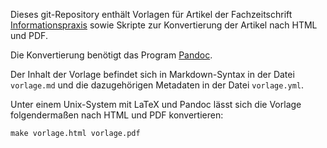 Dieses git-Repository enthält Vorlagen für Artikel der Fachzeitschrift
[Informationspraxis](http://informationspraxis.de/) sowie Skripte zur
Konvertierung der Artikel nach HTML und PDF.

Die Konvertierung benötigt das Program [Pandoc](johnmacfarlane.net/pandoc/).

Der Inhalt der Vorlage befindet sich in Markdown-Syntax in der Datei
`vorlage.md` und die dazugehörigen Metadaten in der Datei `vorlage.yml`.

Unter einem Unix-System mit LaTeX und Pandoc lässt sich die Vorlage
folgendermaßen nach HTML und PDF konvertieren:

    make vorlage.html vorlage.pdf

